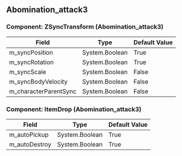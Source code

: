 ## Abomination_attack3

### Component: ZSyncTransform (Abomination_attack3)

|Field|Type|Default Value|
|---|---|---|
|m_syncPosition|System.Boolean|True|
|m_syncRotation|System.Boolean|True|
|m_syncScale|System.Boolean|False|
|m_syncBodyVelocity|System.Boolean|False|
|m_characterParentSync|System.Boolean|False|

### Component: ItemDrop (Abomination_attack3)

|Field|Type|Default Value|
|---|---|---|
|m_autoPickup|System.Boolean|True|
|m_autoDestroy|System.Boolean|True|

